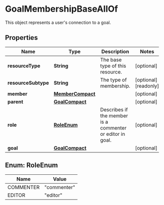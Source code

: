 

# GoalMembershipBaseAllOf

This object represents a user's connection to a goal.

## Properties

| Name | Type | Description | Notes |
|------------ | ------------- | ------------- | -------------|
|**resourceType** | **String** | The base type of this resource. |  [optional] |
|**resourceSubtype** | **String** | The type of membership. |  [optional] [readonly] |
|**member** | [**MemberCompact**](MemberCompact.md) |  |  [optional] |
|**parent** | [**GoalCompact**](GoalCompact.md) |  |  [optional] |
|**role** | [**RoleEnum**](#RoleEnum) | Describes if the member is a commenter or editor in goal. |  [optional] |
|**goal** | [**GoalCompact**](GoalCompact.md) |  |  [optional] |



## Enum: RoleEnum

| Name | Value |
|---- | -----|
| COMMENTER | &quot;commenter&quot; |
| EDITOR | &quot;editor&quot; |



